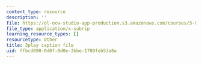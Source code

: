 ```yaml
---
content_type: resource
description: ''
file: https://ol-ocw-studio-app-production.s3.amazonaws.com/courses/3-091sc-introduction-to-solid-state-chemistry-fall-2010/ffbcd0900d0f0d0e3bbe1789feb53a8a_xEnYH0KNkfA.srt
file_type: application/x-subrip
learning_resource_types: []
resourcetype: Other
title: 3play caption file
uid: ffbcd090-0d0f-0d0e-3bbe-1789feb53a8a
---
```


